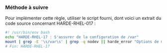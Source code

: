 
### Méthode à suivre

Pour implémenter cette règle, utiliser le script fourni, dont voici un extrait du code source concernant HARDE-RHEL-017 :

``` {.bash .numberLines}
#! /usr/bin/env bash
echo "HARDE-RHEL-17 : S'assurer de la configuration de /var"
mount | grep -E '\s/var\s' | grep -q nodev || harde_error "Options de montage non valide pour /var"
# Fin: HARDE-RHEL-17
```


